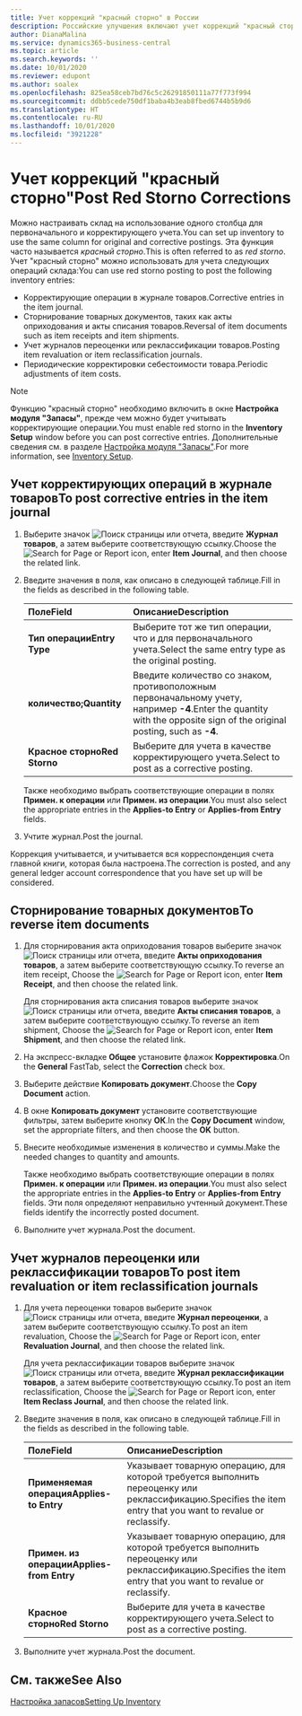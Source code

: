 ```yaml
---
title: Учет коррекций "красный сторно" в России
description: Российские улучшения включают учет коррекций "красный сторно".
author: DianaMalina
ms.service: dynamics365-business-central
ms.topic: article
ms.search.keywords: ''
ms.date: 10/01/2020
ms.reviewer: edupont
ms.author: soalex
ms.openlocfilehash: 825ea58ceb7bd76c5c26291850111a77f773f994
ms.sourcegitcommit: ddbb5cede750df1baba4b3eab8fbed6744b5b9d6
ms.translationtype: HT
ms.contentlocale: ru-RU
ms.lasthandoff: 10/01/2020
ms.locfileid: "3921228"
---
```

# <a name="post-red-storno-corrections"></a><span data-ttu-id="79a42-103">Учет коррекций "красный сторно"</span><span class="sxs-lookup"><span data-stu-id="79a42-103">Post Red Storno Corrections</span></span>

<span data-ttu-id="79a42-104">Можно настраивать склад на использование одного столбца для первоначального и корректирующего учета.</span><span class="sxs-lookup"><span data-stu-id="79a42-104">You can set up inventory to use the same column for original and corrective postings.</span></span> <span data-ttu-id="79a42-105">Эта функция часто называется *красный сторно*.</span><span class="sxs-lookup"><span data-stu-id="79a42-105">This is often referred to as *red storno*.</span></span> <span data-ttu-id="79a42-106">Учет "красный сторно" можно использовать для учета следующих операций склада:</span><span class="sxs-lookup"><span data-stu-id="79a42-106">You can use red storno posting to post the following inventory entries:</span></span>

- <span data-ttu-id="79a42-107">Корректирующие операции в журнале товаров.</span><span class="sxs-lookup"><span data-stu-id="79a42-107">Corrective entries in the item journal.</span></span>
- <span data-ttu-id="79a42-108">Сторнирование товарных документов, таких как акты оприходования и акты списания товаров.</span><span class="sxs-lookup"><span data-stu-id="79a42-108">Reversal of item documents such as item receipts and item shipments.</span></span>
- <span data-ttu-id="79a42-109">Учет журналов переоценки или реклассификации товаров.</span><span class="sxs-lookup"><span data-stu-id="79a42-109">Posting item revaluation or item reclassification journals.</span></span>
- <span data-ttu-id="79a42-110">Периодические корректировки себестоимости товара.</span><span class="sxs-lookup"><span data-stu-id="79a42-110">Periodic adjustments of item costs.</span></span>

> [!NOTE]
> <span data-ttu-id="79a42-111">Функцию "красный сторно" необходимо включить в окне **Настройка модуля "Запасы"**, прежде чем можно будет учитывать корректирующие операции.</span><span class="sxs-lookup"><span data-stu-id="79a42-111">You must enable red storno in the **Inventory Setup** window before you can post corrective entries.</span></span> <span data-ttu-id="79a42-112">Дополнительные сведения см. в разделе [Настройка модуля "Запасы"](Inventory-Setup.md).</span><span class="sxs-lookup"><span data-stu-id="79a42-112">For more information, see [Inventory Setup](Inventory-Setup.md).</span></span>  

## <a name="to-post-corrective-entries-in-the-item-journal"></a><span data-ttu-id="79a42-113">Учет корректирующих операций в журнале товаров</span><span class="sxs-lookup"><span data-stu-id="79a42-113">To post corrective entries in the item journal</span></span>

1. <span data-ttu-id="79a42-114">Выберите значок ![Поиск страницы или отчета](), введите **Журнал товаров**, а затем выберите соответствующую ссылку.</span><span class="sxs-lookup"><span data-stu-id="79a42-114">Choose the ![Search for Page or Report]() icon, enter **Item Journal**, and then choose the related link.</span></span>

2. <span data-ttu-id="79a42-115">Введите значения в поля, как описано в следующей таблице.</span><span class="sxs-lookup"><span data-stu-id="79a42-115">Fill in the fields as described in the following table.</span></span>

   | <span data-ttu-id="79a42-116">Поле</span><span class="sxs-lookup"><span data-stu-id="79a42-116">Field</span></span>          | <span data-ttu-id="79a42-117">Описание</span><span class="sxs-lookup"><span data-stu-id="79a42-117">Description</span></span>                                                  |
   | :------------- | :----------------------------------------------------------- |
   | <span data-ttu-id="79a42-118">**Тип операции**</span><span class="sxs-lookup"><span data-stu-id="79a42-118">**Entry Type**</span></span> | <span data-ttu-id="79a42-119">Выберите тот же тип операции, что и для первоначального учета.</span><span class="sxs-lookup"><span data-stu-id="79a42-119">Select the same entry type as the original posting.</span></span>          |
   | <span data-ttu-id="79a42-120">**количество;**</span><span class="sxs-lookup"><span data-stu-id="79a42-120">**Quantity**</span></span>   | <span data-ttu-id="79a42-121">Введите количество со знаком, противоположным первоначальному учету, например **-4**.</span><span class="sxs-lookup"><span data-stu-id="79a42-121">Enter the quantity with the opposite sign of the original posting, such as **-4**.</span></span> |
   | <span data-ttu-id="79a42-122">**Красное сторно**</span><span class="sxs-lookup"><span data-stu-id="79a42-122">**Red Storno**</span></span> | <span data-ttu-id="79a42-123">Выберите для учета в качестве корректирующего учета.</span><span class="sxs-lookup"><span data-stu-id="79a42-123">Select to post as a corrective posting.</span></span>                      |

   <span data-ttu-id="79a42-124">Также необходимо выбрать соответствующие операции в полях **Примен. к операции** или **Примен. из операции**.</span><span class="sxs-lookup"><span data-stu-id="79a42-124">You must also select the appropriate entries in the **Applies-to Entry** or **Applies-from Entry** fields.</span></span>

3. <span data-ttu-id="79a42-125">Учтите журнал.</span><span class="sxs-lookup"><span data-stu-id="79a42-125">Post the journal.</span></span>

<span data-ttu-id="79a42-126">Коррекция учитывается, и учитывается вся корреспонденция счета главной книги, которая была настроена.</span><span class="sxs-lookup"><span data-stu-id="79a42-126">The correction is posted, and any general ledger account correspondence that you have set up will be considered.</span></span>

## <a name="to-reverse-item-documents"></a><span data-ttu-id="79a42-127">Сторнирование товарных документов</span><span class="sxs-lookup"><span data-stu-id="79a42-127">To reverse item documents</span></span>

1. <span data-ttu-id="79a42-128">Для сторнирования акта оприходования товаров выберите значок ![Поиск страницы или отчета](), введите **Акты оприходования товаров**, а затем выберите соответствующую ссылку.</span><span class="sxs-lookup"><span data-stu-id="79a42-128">To reverse an item receipt, Choose the ![Search for Page or Report]() icon, enter **Item Receipt**, and then choose the related link.</span></span>

   <span data-ttu-id="79a42-129">Для сторнирования акта списания товаров выберите значок ![Поиск страницы или отчета](), введите **Акты списания товаров**, а затем выберите соответствующую ссылку.</span><span class="sxs-lookup"><span data-stu-id="79a42-129">To reverse an item shipment, Choose the ![Search for Page or Report]() icon, enter **Item Shipment**, and then choose the related link.</span></span>

2. <span data-ttu-id="79a42-130">На экспресс-вкладке **Общее** установите флажок **Корректировка**.</span><span class="sxs-lookup"><span data-stu-id="79a42-130">On the **General** FastTab, select the **Correction** check box.</span></span>

3. <span data-ttu-id="79a42-131">Выберите действие **Копировать документ**.</span><span class="sxs-lookup"><span data-stu-id="79a42-131">Choose the **Copy Document** action.</span></span>

4. <span data-ttu-id="79a42-132">В окне **Копировать документ** установите соответствующие фильтры, затем выберите кнопку **ОК**.</span><span class="sxs-lookup"><span data-stu-id="79a42-132">In the **Copy Document** window, set the appropriate filters, and then choose the **OK** button.</span></span>

5. <span data-ttu-id="79a42-133">Внесите необходимые изменения в количество и суммы.</span><span class="sxs-lookup"><span data-stu-id="79a42-133">Make the needed changes to quantity and amounts.</span></span>

   <span data-ttu-id="79a42-134">Также необходимо выбрать соответствующие операции в полях **Примен. к операции** или **Примен. из операции**.</span><span class="sxs-lookup"><span data-stu-id="79a42-134">You must also select the appropriate entries in the **Applies-to Entry** or **Applies-from Entry** fields.</span></span> <span data-ttu-id="79a42-135">Эти поля определяют неправильно учтенный документ.</span><span class="sxs-lookup"><span data-stu-id="79a42-135">These fields identify the incorrectly posted document.</span></span>

6. <span data-ttu-id="79a42-136">Выполните учет журнала.</span><span class="sxs-lookup"><span data-stu-id="79a42-136">Post the document.</span></span>

## <a name="to-post-item-revaluation-or-item-reclassification-journals"></a><span data-ttu-id="79a42-137">Учет журналов переоценки или реклассификации товаров</span><span class="sxs-lookup"><span data-stu-id="79a42-137">To post item revaluation or item reclassification journals</span></span> 

1. <span data-ttu-id="79a42-138">Для учета переоценки товаров выберите значок ![Поиск страницы или отчета](), введите **Журнал переоценки**, а затем выберите соответствующую ссылку.</span><span class="sxs-lookup"><span data-stu-id="79a42-138">To post an item revaluation, Choose the ![Search for Page or Report]() icon, enter **Revaluation Journal**, and then choose the related link.</span></span>

   <span data-ttu-id="79a42-139">Для учета реклассификации товаров выберите значок ![Поиск страницы или отчета](), введите **Журнал реклассификации товаров**, а затем выберите соответствующую ссылку.</span><span class="sxs-lookup"><span data-stu-id="79a42-139">To post an item reclassification, Choose the ![Search for Page or Report]() icon, enter **Item Reclass Journal**, and then choose the related link.</span></span>

2. <span data-ttu-id="79a42-140">Введите значения в поля, как описано в следующей таблице.</span><span class="sxs-lookup"><span data-stu-id="79a42-140">Fill in the fields as described in the following table.</span></span>

   | <span data-ttu-id="79a42-141">Поле</span><span class="sxs-lookup"><span data-stu-id="79a42-141">Field</span></span>                  | <span data-ttu-id="79a42-142">Описание</span><span class="sxs-lookup"><span data-stu-id="79a42-142">Description</span></span>                                                  |
   | :--------------------- | :----------------------------------------------------------- |
   | <span data-ttu-id="79a42-143">**Применяемая операция**</span><span class="sxs-lookup"><span data-stu-id="79a42-143">**Applies-to Entry**</span></span>   | <span data-ttu-id="79a42-144">Указывает товарную операцию, для которой требуется выполнить переоценку или реклассификацию.</span><span class="sxs-lookup"><span data-stu-id="79a42-144">Specifies the item entry that you want to revalue or reclassify.</span></span> |
   | <span data-ttu-id="79a42-145">**Примен. из операции**</span><span class="sxs-lookup"><span data-stu-id="79a42-145">**Applies-from Entry**</span></span> | <span data-ttu-id="79a42-146">Указывает товарную операцию, для которой требуется выполнить переоценку или реклассификацию.</span><span class="sxs-lookup"><span data-stu-id="79a42-146">Specifies the item entry that you want to revalue or reclassify.</span></span> |
   | <span data-ttu-id="79a42-147">**Красное сторно**</span><span class="sxs-lookup"><span data-stu-id="79a42-147">**Red Storno**</span></span>         | <span data-ttu-id="79a42-148">Выберите для учета в качестве корректирующего учета.</span><span class="sxs-lookup"><span data-stu-id="79a42-148">Select to post as a corrective posting.</span></span>                      |

3. <span data-ttu-id="79a42-149">Выполните учет журнала.</span><span class="sxs-lookup"><span data-stu-id="79a42-149">Post the document.</span></span>

## <a name="see-also"></a><span data-ttu-id="79a42-150">См. также</span><span class="sxs-lookup"><span data-stu-id="79a42-150">See Also</span></span>

[<span data-ttu-id="79a42-151">Настройка запасов</span><span class="sxs-lookup"><span data-stu-id="79a42-151">Setting Up Inventory</span></span>](Inventory-Setup.md)  
